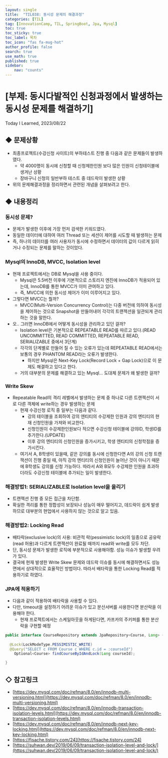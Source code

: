 ```yaml
---
layout: single
title:  "TIL038: 동시성 문제의 해결과정"
categories: [TIL]
tag: [InnovationCamp, TIL, SpringBoot, Jpa, Mysql] 
toc: true
toc_sticky: true
toc_label: 목차
toc_icon: "fas fa-mug-hot"
author_profile: false
search: true
use_math: true
published: true
sidebar:
    nav: "counts"
---
```


# [부제: 동시다발적인 신청과정에서 발생하는 동시성 문제를 해결하기]
Today I Learned, 2023/08/22

## ◆ 문제상황
- 최종프로젝트(수강신청 사이트)의 부하테스트 진행 중 다음과 같은 문제들이 발생하였다.
  - 약 4000명이 동시에 신청할 때 신청제한인원 보다 많은 인원이 신청테이블에 생겨난 상황
  - 장바구니 신청의 일반부하 테스트 중 데드락이 발생한 상황
- 위의 문제해결과정을 정리하면서 관련된 개념을 살펴보려고 한다.

## ◆ 내용정리

### 동시성 문제?
- 문제가 발생한 이후에 가장 먼저 검색한 키워드였다.
- 동일한 데이터에 대하여 여러 Thread 또는 세션이 제어를 시도할 때 발생하는 문제
- 즉, 하나의 데이터를 여러 사용자가 동시에 수정하면서 데이터의 값이 다르게 읽히거나 수정되는 문제를 말하는 것이었다.

### Mysql의 InnoDB, MVCC, Isolation level
- 현재 프로젝트에서는 DB로 Mysql을 사용 중이다.
  - Mysql은 5.5버전 이후에 기본적으로 스토리지 엔진에 InnoDB가 적용되어 있는데, InnoDB를 통한 MVCC가 이미 관여하고 있다. 
  - 즉, MVCC에 의한 동시성 제어가 이미 이루어지고 있다.
- 그렇다면 MVCC는 뭘까?
  - MVCC(Multi-Version Concurrency Control)는 다중 버전에 의하여 동시성을 제어하는 것으로 Snapshot을 만들어내어 각각의 트랜젝션을 일관되게 관리하는 것을 말한다.
- 오.. 그러면 InnoDB에서 어떻게 동시성을 관리하고 있던 걸까?
  - Isolation level은 기본적으로 REPEATABLE READ를 따르고 있다.(READ UNCOMMITTED, READ COMMITTED, REPEATABLE READ, SERIALIZABLE 중에서 3단계)
  - 각각의 단계별로 만들어 질 수 있는 오류가 있는데 REPEATABLE READ에서는 보통의 경우 PHANTOM READ라는 오류가 발생한다.
    - 하지만 Mysql은 Next-Key Lock(Record Lock + Gap Lock)으로 이 문제도 해결하고 있다고 한다. 
  - 거의 대부분의 문제를 해결하고 있는 Mysql... 도대체 문제가 왜 발생한 걸까? 

### Write Skew
- Repeatable Read의 격리 레벨에서 발생하는 문제 중 하나로 다른 트랜젝션이 서로 다른 객체에 write하는 경우 발생하는 문제
  - 현재 수강신청 로직 중 일부는 다음과 같다.
    - 강의 테이블을 조회하여 강의 엔티티의 수강제한 인원과 강의 엔티티의 현재 신청인원을 가져와 비교한다.
    - 신청인원이 수강제한인원보다 적으면 수강신청 테이블에 강의ID, 학생ID를 추가한다.(UPDATE)
    - 이후 강의 엔티티의 신청인원을 증가시키고, 학생 엔티티의 신청학점을 증가시킨다.
  - 여기서 A, B학생이 있을때, 같은 강의를 동시에 신청한다면 A의 강의 신청 트랜잭션이 진행 중일 때, 아직 강의 엔티티의 신청인원이 늘어난 것이 아니기 때문에 B학생도 강의를 신청 가능하다. 따라서 A와 B모두 수강제한 인원을 초과하더라도 수강신청 테이블에 추가되는 일이 발생한다.

### 해결방법1: SERIALIZABLE로 Isolation level을 올리기
- 트랜젝션 진행 중 모든 접근을 차단함.
- 확실한 격리를 통한 정합성이 보장되나 성능이 매우 떨어지고, 데드락이 쉽게 발생하므로 대부분의 현업에서 사용하지 않는 것으로 알고 있음. 

### 해결방법2: Locking Read
- 배타락(exclusive lock)의 사용: 비관적 락(pessimistic lock)의 일종으로 공유락(read 허용)과 다르게 트랜잭션이 완료될 때까지 read와 write를 모두 차단.
- 단, 동시성 문제가 발생한 로직에 부분적으로 사용해야함. 성능 이슈가 발생할 우려가 있다.
- 결국에 현재 발생한 Write Skew 문제와 데드락 이슈를 동시에 해결하면서도 성능면에서 상대적으로 효율적인 방법이다. 따라서 배타락을 통한 Locking Read를 적용하기로 하였다.

### JPA에 적용하기
- 다음과 같이 적용하여 배타락을 사용할 수 있다.
- 다만, timeout을 설정하기 어려운 이슈가 있고 분산서버를 사용한다면 분산락을 이용해야 한다.
  - 현재 프로젝트에서는 스케일아웃을 하게된다면, 카프카의 주키퍼를 통한 분산락을 구현할 예정

```java
public interface CourseRepository extends JpaRepository<Course, Long> {
  
  @Lock(LockModeType.PESSIMISTIC_WRITE)
  @Query("SELECT c FROM Course c WHERE c.id = :courseId")
	Optional<Course> findCourseByIdAndLock(Long courseId);

}
```

## ◇ 참고링크
- [https://dev.mysql.com/doc/refman/8.0/en/innodb-multi-versioning.html](https://dev.mysql.com/doc/refman/8.0/en/innodb-multi-versioning.html)
- [https://dev.mysql.com/doc/refman/8.0/en/innodb-transaction-isolation-levels.html](https://dev.mysql.com/doc/refman/8.0/en/innodb-transaction-isolation-levels.html)
- [https://dev.mysql.com/doc/refman/8.0/en/innodb-next-key-locking.html](https://dev.mysql.com/doc/refman/8.0/en/innodb-next-key-locking.html)
- [https://fisache.tistory.com/24](https://fisache.tistory.com/24)
- [https://suhwan.dev/2019/06/09/transaction-isolation-level-and-lock/](https://suhwan.dev/2019/06/09/transaction-isolation-level-and-lock/)
